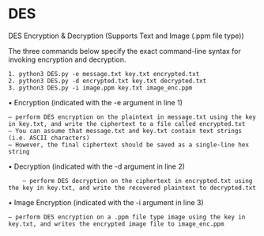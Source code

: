 # DES
DES Encryption &amp; Decryption (Supports Text and Image (.ppm file type))

The three commands below specify the exact command-line syntax for invoking encryption and decryption.

	1. python3 DES.py -e message.txt key.txt encrypted.txt
 	2. python3 DES.py -d encrypted.txt key.txt decrypted.txt
  	3. python3 DES.py -i image.ppm key.txt image_enc.ppm

• Encryption (indicated with the -e argument in line 1)
	
 	– perform DES encryption on the plaintext in message.txt using the key in key.txt, and write the ciphertext to a file called encrypted.txt
 	– You can assume that message.txt and key.txt contain text strings (i.e. ASCII characters)
	– However, the final ciphertext should be saved as a single-line hex string

• Decryption (indicated with the -d argument in line 2)
    
    	– perform DES decryption on the ciphertext in encrypted.txt using the key in key.txt, and write the recovered plaintext to decrypted.txt

• Image Encryption (indicated with the -i argument in line 3)
    
    – perform DES encryption on a .ppm file type image using the key in key.txt, and writes the encrypted image file to image_enc.ppm
